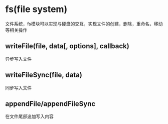 # fs(file system)
文件系统，fs模块可以实现与硬盘的交互，实现文件的创建，删除，重命名，移动等相关操作

## writeFile(file, data[, options], callback)
异步写入文件

## writeFileSync(file, data)
同步写入文件

## appendFile/appendFileSync
在文件尾部追加写入内容
